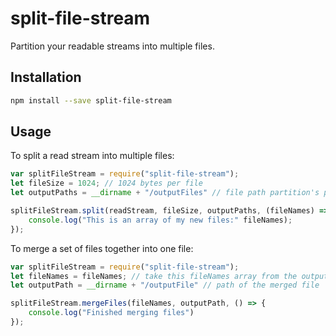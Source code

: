# split-file-stream

Partition your readable streams into multiple files.

## Installation
```sh
npm install --save split-file-stream
```

## Usage
To split a read stream into multiple files:
```javascript
var splitFileStream = require("split-file-stream");
let fileSize = 1024; // 1024 bytes per file
let outputPaths = __dirname + "/outputFiles" // file path partition's prefix

splitFileStream.split(readStream, fileSize, outputPaths, (fileNames) => {
	console.log("This is an array of my new files:" fileNames);
});
```
To merge a set of files together into one file:
```javascript
var splitFileStream = require("split-file-stream");
let fileNames = fileNames; // take this fileNames array from the output of the split method
let outputPath = __dirname + "/outputFile" // path of the merged file

splitFileStream.mergeFiles(fileNames, outputPath, () => {
	console.log("Finished merging files")
});
```